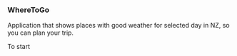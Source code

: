 ### WhereToGo
Application that shows places with good weather for selected day in NZ, so you can plan your trip.

To start
```npm run dev
```
